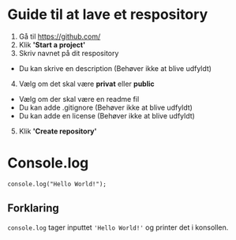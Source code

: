 # **Guide til at lave et respository** #
1. Gå til https://github.com/
1. Klik **'Start a project'**
1. Skriv navnet på dit respository
* Du kan skrive en description (Behøver ikke at blive udfyldt)
4. Vælg om det skal være **privat** eller **public**
* Vælg om der skal være en readme fil
* Du kan adde .gitignore (Behøver ikke at blive udfyldt)
* Du kan adde en license (Behøver ikke at blive udfyldt)
5. Klik **'Create repository'**

# **Console.log** #
```
console.log("Hello World!");
```

## **Forklaring** ##

```console.log``` tager inputtet ```'Hello World!'``` og printer det i konsollen.